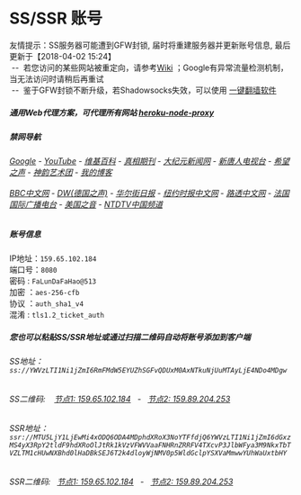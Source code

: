 # SS/SSR 账号 

友情提示：SS服务器可能遭到GFW封锁, 届时将重建服务器并更新账号信息, 最后更新于【2018-04-02 15:24】
<br/>&nbsp;--&nbsp; 若您访问的某些网站被重定向，请参考[Wiki](https://github.com/gfw-breaker/ssr-accounts/wiki) ；Google有异常流量检测机制，当无法访问时请稍后再重试
<br/>&nbsp;--&nbsp; 鉴于GFW封锁不断升级，若Shadowsocks失效，可以使用 [一键翻墙软件](https://quiet-temple-64919.herokuapp.com/proxy/http://wujieliulan.com/)

##### 通用Web代理方案，可代理所有网站 [heroku-node-proxy](https://github.com/gfw-breaker/heroku-node-proxy#--end--) 

##### 禁网导航

######  [Google](https://quiet-temple-64919.herokuapp.com/proxy/https://www.google.com/search?q=425事件) - [YouTube](https://git.io/vxNPj) - [维基百科](https://quiet-temple-64919.herokuapp.com/proxy/https://zh.wikipedia.org/wiki/喬高-麥塔斯調查報告)  - [真相期刊](https://quiet-temple-64919.herokuapp.com/proxy/http://qikan.minghui.org/display.aspx?category_id=3&zhuanti_id=2) - [大纪元新闻网](https://quiet-temple-64919.herokuapp.com/proxy/http://www.epochtimes.com/) - [新唐人电视台](https://quiet-temple-64919.herokuapp.com/proxy/http://www.ntdtv.com/) - [希望之声](https://quiet-temple-64919.herokuapp.com/proxy/http://soundofhope.org/) - [神韵艺术团](https://quiet-temple-64919.herokuapp.com/proxy/http://www.ntdtv.com/xtr/gb/prog673.html) - [我的博客](https://quiet-temple-64919.herokuapp.com/proxy/http://truth.atspace.eu/)<br/> <br/> [BBC中文网](https://quiet-temple-64919.herokuapp.com/proxy/http://www.bbc.com/zhongwen/simp) - [DW(德国之声)](https://quiet-temple-64919.herokuapp.com/proxy/http://www.dw.com/zh/在线报导/s-9058?&zhongwen=simp) - [华尔街日报](https://quiet-temple-64919.herokuapp.com/proxy/https://cn.wsj.com/zh-hans) - [纽约时报中文网](https://quiet-temple-64919.herokuapp.com/proxy/https://cn.nytimes.com/) - [路透中文网](https://quiet-temple-64919.herokuapp.com/proxy/https://cn.reuters.com/) - [法国国际广播电台](https://quiet-temple-64919.herokuapp.com/proxy/http://cn.rfi.fr/) - [美国之音](https://quiet-temple-64919.herokuapp.com/proxy/https://www.voachinese.com/) - [NTDTV中国频道](https://git.io/vxShq)


##### 账号信息
IP地址：`159.65.102.184`  
端口号：`8080`  
密码  : `FaLunDaFaHao@513`  
加密  ：`aes-256-cfb`  
协议  ：`auth_sha1_v4`  
混淆  : `tls1.2_ticket_auth`  

##### 您也可以粘贴SS/SSR地址或通过扫描二维码自动将账号添加到客户端

######  SS地址： `ss://YWVzLTI1Ni1jZmI6RmFMdW5EYUZhSGFvQDUxM0AxNTkuNjUuMTAyLjE4NDo4MDgw`   
######  SS二维码: &nbsp;&nbsp; <a href="http://159.65.102.184/info/ss.html" target="_blank">节点1: 159.65.102.184</a> &nbsp;&nbsp;-&nbsp;&nbsp; <a href="http://159.89.204.253/info/ss.html" target="_blank">节点2: 159.89.204.253</a>

######  SSR地址： `ssr://MTU5LjY1LjEwMi4xODQ6ODA4MDphdXRoX3NoYTFfdjQ6YWVzLTI1Ni1jZmI6dGxzMS4yX3RpY2tldF9hdXRoOlJtRk1kVzVFWVVaaFNHRnZRRFV4TXcvP3JlbWFya3M9NkxTbTVZLTM1cHUwNXBhd0lHaDBkSEJ6T2k4dloyWjNMV0p5WldGclpYSXVaMmwwYUhWaUxtbHY`     
######  SSR二维码: &nbsp;&nbsp;<a href="http://159.65.102.184/info/ssr.html" target="_blank">节点1: 159.65.102.184</a> &nbsp;&nbsp;-&nbsp;&nbsp; <a href="http://159.89.204.253/info/ssr.html" target="_blank">节点2: 159.89.204.253</a>


